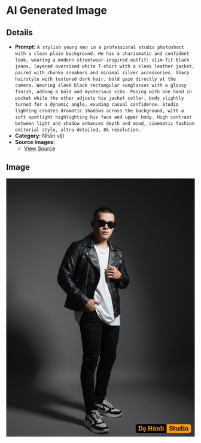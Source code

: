 # AI Generated Image

## Details
- **Prompt:** `A stylish young man in a professional studio photoshoot with a clean plain background. He has a charismatic and confident look, wearing a modern streetwear-inspired outfit: slim-fit black jeans, layered oversized white T-shirt with a sleek leather jacket, paired with chunky sneakers and minimal silver accessories. Sharp hairstyle with textured dark hair, bold gaze directly at the camera. Wearing sleek black rectangular sunglasses with a glossy finish, adding a bold and mysterious vibe. Posing with one hand in pocket while the other adjusts his jacket collar, body slightly turned for a dynamic angle, exuding casual confidence. Studio lighting creates dramatic shadows across the background, with a soft spotlight highlighting his face and upper body. High contrast between light and shadow enhances depth and mood, cinematic fashion editorial style, ultra-detailed, 8k resolution.`
- **Category:** Nhân vật
- **Source Images:**
  - [View Source](https://raw.githubusercontent.com/lenzcomvth/ImageLibrary/main/Male.png)

## Image
![AI Generated Image](./image-2025-10-06T21-08-29-797Z-fyhat.png)
